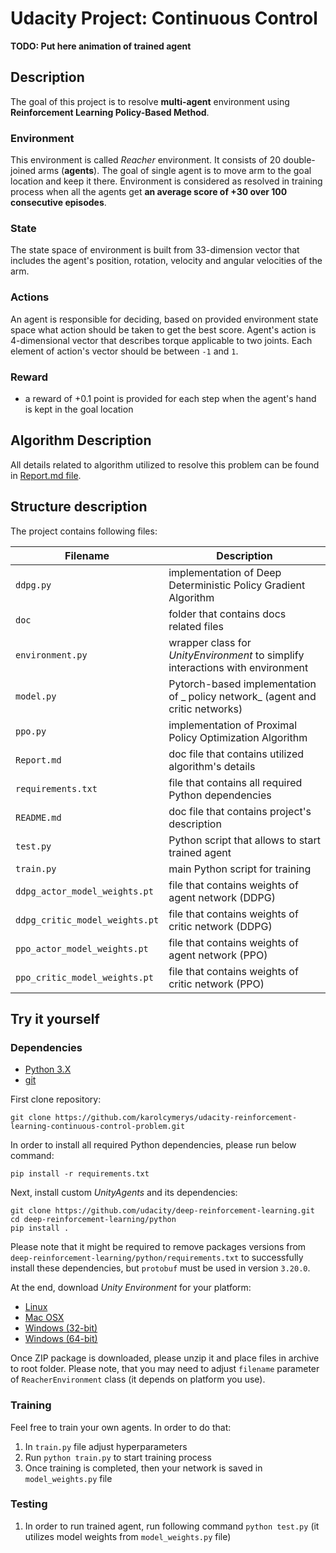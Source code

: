 # Udacity Project: Continuous Control

__TODO: Put here animation of trained agent__

## Description

The goal of this project is to resolve __multi-agent__ environment using __Reinforcement Learning Policy-Based Method__.

### Environment

This environment is called _Reacher_ environment. 
It consists of 20 double-joined arms (__agents__). 
The goal of single agent is to move arm to the goal location and keep it there.
Environment is considered as resolved in training process when all the agents get 
__an average score of +30 over 100 consecutive episodes__.


### State

The state space of environment is built from 33-dimension vector that includes 
the agent's position, rotation, velocity and angular velocities of the arm.

### Actions

An agent is responsible for deciding, based on provided environment state space 
what action should be taken to get the best score. 
Agent's action is 4-dimensional vector that describes torque applicable to two joints.
Each element of action's vector should be between `-1` and `1`.

### Reward  

- a reward of +0.1 point is provided for each step when the agent's hand is kept in the goal location

## Algorithm Description

All details related to algorithm utilized to resolve this problem can be found in [Report.md file](./Report.md).

## Structure description

The project contains following files:

| Filename                       | Description                                                                    |
|--------------------------------|--------------------------------------------------------------------------------|
| `ddpg.py`                      | implementation of Deep Deterministic Policy Gradient Algorithm                 |
| `doc`                          | folder that contains docs related files                                        |
| `environment.py`               | wrapper class for _UnityEnvironment_ to simplify interactions with environment |
| `model.py`                     | Pytorch-based implementation of _ policy network_ (agent and critic networks)  |  
| `ppo.py`                       | implementation of Proximal Policy Optimization Algorithm                       |
| `Report.md`                    | doc file that contains utilized algorithm's details                            |  
| `requirements.txt`             | file that contains all required Python dependencies                            |  
| `README.md`                    | doc file that contains project's description                                   | 
| `test.py`                      | Python script that allows to start trained agent                               |
| `train.py`                     | main Python script for training                                                |
| `ddpg_actor_model_weights.pt`  | file that contains weights of agent network (DDPG)                             |
| `ddpg_critic_model_weights.pt` | file that contains weights of critic network (DDPG)                            |
| `ppo_actor_model_weights.pt`   | file that contains weights of agent network (PPO)                              |
| `ppo_critic_model_weights.pt`  | file that contains weights of critic network (PPO)                             |

## Try it yourself

### Dependencies

- [Python 3.X](https://www.python.org/downloads/)
- [git](https://git-scm.com/downloads)

First clone repository:

```shell
git clone https://github.com/karolcymerys/udacity-reinforcement-learning-continuous-control-problem.git
```

In order to install all required Python dependencies, please run below command:

```shell
pip install -r requirements.txt
```

Next, install custom _UnityAgents_ and its dependencies:

```shell
git clone https://github.com/udacity/deep-reinforcement-learning.git
cd deep-reinforcement-learning/python
pip install . 
```

Please note that it might be required to remove packages versions from
`deep-reinforcement-learning/python/requirements.txt` to successfully install these dependencies,
but `protobuf` must be used in version `3.20.0`.

At the end, download _Unity Environment_ for your platform:

- [Linux](https://s3-us-west-1.amazonaws.com/udacity-drlnd/P2/Reacher/Reacher_Linux.zip)
- [Mac OSX](https://s3-us-west-1.amazonaws.com/udacity-drlnd/P2/Reacher/Reacher.app.zip)
- [Windows (32-bit)](https://s3-us-west-1.amazonaws.com/udacity-drlnd/P2/Reacher/Reacher_Windows_x86.zip)
- [Windows (64-bit)](https://s3-us-west-1.amazonaws.com/udacity-drlnd/P2/Reacher/Reacher_Windows_x86_64.zip)

Once ZIP package is downloaded, please unzip it and place files in archive to root folder.
Please note, that you may need to adjust `filename` parameter of `ReacherEnvironment` class
(it depends on platform you use).

### Training

Feel free to train your own agents. In order to do that:

1. In `train.py` file adjust hyperparameters
2. Run `python train.py` to start training process
3. Once training is completed, then your network is saved in `model_weights.py` file

### Testing

1. In order to run trained agent, run following command `python test.py`
   (it utilizes model weights from `model_weights.py` file)  